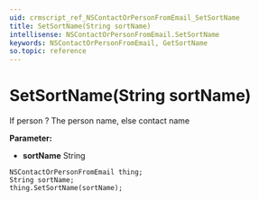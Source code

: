 ```yaml
---
uid: crmscript_ref_NSContactOrPersonFromEmail_SetSortName
title: SetSortName(String sortName)
intellisense: NSContactOrPersonFromEmail.SetSortName
keywords: NSContactOrPersonFromEmail, GetSortName
so.topic: reference
---
```


# SetSortName(String sortName)

If person ? The person name, else contact name

**Parameter:** 
* **sortName** String

```crmscript
NSContactOrPersonFromEmail thing;
String sortName;
thing.SetSortName(sortName);
```

